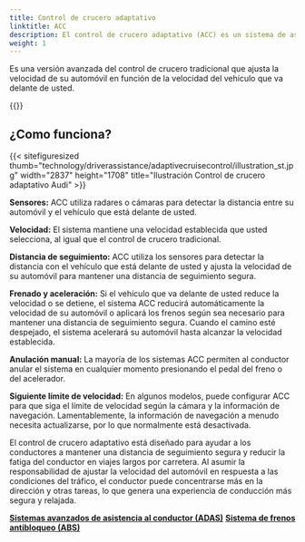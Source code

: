 ```yaml
---
title: Control de crucero adaptativo
linktitle: ACC
description: El control de crucero adaptativo (ACC) es un sistema de asistencia al conductor que utiliza sensores y software para mantener una distancia segura entre su automóvil y el vehículo que está delante de usted mientras conduce por la carretera.
weight: 1
---
```

<!-- markdownlint-disable MD033 -->

Es una versión avanzada del control de crucero tradicional que ajusta la velocidad de su automóvil en función de la velocidad del vehículo que va delante de usted.

{{<evkxdisplayaddarticle />}}

## ¿Como funciona?

{{< sitefiguresized thumb="technology/driverassistance/adaptivecruisecontrol/illustration_st.jpg" width="2837" height="1708" title="Ilustración Control de crucero adaptativo Audi" >}}

**Sensores:** ACC utiliza radares o cámaras para detectar la distancia entre su automóvil y el vehículo que está delante de usted.

**Velocidad:** El sistema mantiene una velocidad establecida que usted selecciona, al igual que el control de crucero tradicional.

**Distancia de seguimiento:** ACC utiliza los sensores para detectar la distancia con el vehículo que está delante de usted y ajusta la velocidad de su automóvil para mantener una distancia de seguimiento segura.

**Frenado y aceleración:** Si el vehículo que va delante de usted reduce la velocidad o se detiene, el sistema ACC reducirá automáticamente la velocidad de su automóvil o aplicará los frenos según sea necesario para mantener una distancia de seguimiento segura. Cuando el camino esté despejado, el sistema acelerará su automóvil hasta alcanzar la velocidad establecida.

**Anulación manual:** La mayoría de los sistemas ACC permiten al conductor anular el sistema en cualquier momento presionando el pedal del freno o del acelerador.

**Siguiente límite de velocidad:** En algunos modelos, puede configurar ACC para que siga el límite de velocidad según la cámara y la información de navegación. Lamentablemente, la información de navegación a menudo necesita actualizarse, por lo que normalmente está desactivada.

El control de crucero adaptativo está diseñado para ayudar a los conductores a mantener una distancia de seguimiento segura y reducir la fatiga del conductor en viajes largos por carretera. Al asumir la responsabilidad de ajustar la velocidad del automóvil en respuesta a las condiciones del tráfico, el conductor puede concentrarse más en la dirección y otras tareas, lo que genera una experiencia de conducción más segura y relajada.

<div class="mt-3 mb-3">
     <a href="../" class="text-decoration-none text-black"><strong><i class="bi-arrow-left"></i> Sistemas avanzados de asistencia al conductor (ADAS)</strong></a>
     <a href="../antilockbrakingsystem/" class="text-decoration-none text-black float-end"><strong>Sistema de frenos antibloqueo (ABS)<i class="bi-arrow-right"> </i></strong></a>
</div>
